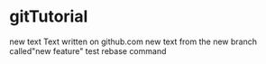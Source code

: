 # gitTutorial
new text
Text written on github.com
new text from the new branch called"new feature"
test rebase command
